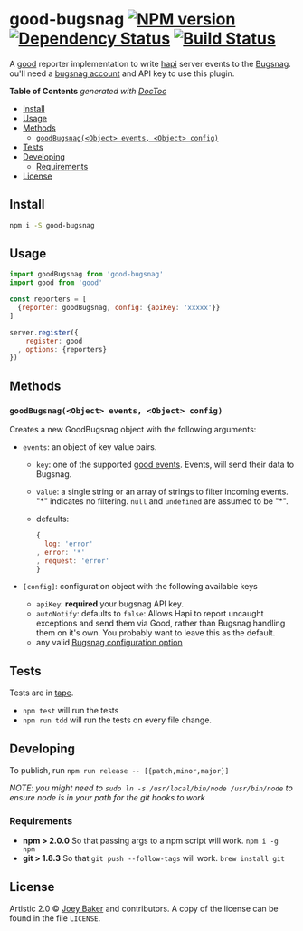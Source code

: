 # good-bugsnag [![NPM version][npm-image]][npm-url] [![Dependency Status][daviddm-url]][daviddm-image] [![Build Status][travis-image]][travis-url]

A [good](https://github.com/hapijs/good) reporter implementation to write [hapi](http://hapijs.com/) server events to the [Bugsnag](https://bugsnag.com). ou'll need a [bugsnag account](https://bugsnag.com/user/new) and API key to use this plugin.

<!-- START doctoc generated TOC please keep comment here to allow auto update -->
<!-- DON'T EDIT THIS SECTION, INSTEAD RE-RUN doctoc TO UPDATE -->
**Table of Contents**  *generated with [DocToc](http://doctoc.herokuapp.com/)*

- [Install](#install)
- [Usage](#usage)
- [Methods](#methods)
  - [`goodBugsnag(<Object> events, <Object> config)`](#goodbugsnagobject-events-object-config)
- [Tests](#tests)
- [Developing](#developing)
  - [Requirements](#requirements)
- [License](#license)

<!-- END doctoc generated TOC please keep comment here to allow auto update -->

## Install

```sh
npm i -S good-bugsnag
```


## Usage

```js
import goodBugsnag from 'good-bugsnag'
import good from 'good'

const reporters = [
  {reporter: goodBugsnag, config: {apiKey: 'xxxxx'}}
]

server.register({
    register: good
  , options: {reporters}
})
```

## Methods
### `goodBugsnag(<Object> events, <Object> config)`
Creates a new GoodBugsnag object with the following arguments:

- `events`: an object of key value pairs.
  - `key`: one of the supported [good events](https://github.com/hapijs/good). Events, will send their data to Bugsnag.
  - `value`: a single string or an array of strings to filter incoming events. "\*" indicates no filtering. `null` and `undefined` are assumed to be "\*".
  - defaults:

      ```js
      {
        log: 'error'
      , error: '*'
      , request: 'error'
      }
      ```

- `[config]`: configuration object with the following available keys
  - `apiKey`: **required** your bugsnag API key.
  - `autoNotify`: defaults to `false`: Allows Hapi to report uncaught exceptions and send them via Good, rather than Bugsnag handling them on it's own. You probably want to leave this as the default.
  - any valid [Bugsnag configuration option](https://bugsnag.com/docs/notifiers/node#configuration)

## Tests
Tests are in [tape](https://github.com/substack/tape).


* `npm test` will run the tests
* `npm run tdd` will run the tests on every file change.

## Developing
To publish, run `npm run release -- [{patch,minor,major}]`

_NOTE: you might need to `sudo ln -s /usr/local/bin/node /usr/bin/node` to ensure node is in your path for the git hooks to work_

### Requirements
* **npm > 2.0.0** So that passing args to a npm script will work. `npm i -g npm`
* **git > 1.8.3** So that `git push --follow-tags` will work. `brew install git`

## License

Artistic 2.0 © [Joey Baker](http://byjoeybaker.com) and contributors. A copy of the license can be found in the file `LICENSE`.


[npm-url]: https://npmjs.org/package/good-bugsnag
[npm-image]: https://badge.fury.io/js/good-bugsnag.svg
[travis-url]: https://travis-ci.org/joeybaker/good-bugsnag
[travis-image]: https://travis-ci.org/joeybaker/good-bugsnag.svg?branch=master
[daviddm-url]: https://david-dm.org/joeybaker/good-bugsnag.svg?theme=shields.io
[daviddm-image]: https://david-dm.org/joeybaker/good-bugsnag
